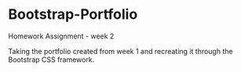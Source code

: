 # Bootstrap-Portfolio
Homework Assignment - week 2  


Taking the portfolio created from week 1 and recreating it through the Bootstrap CSS framework.


